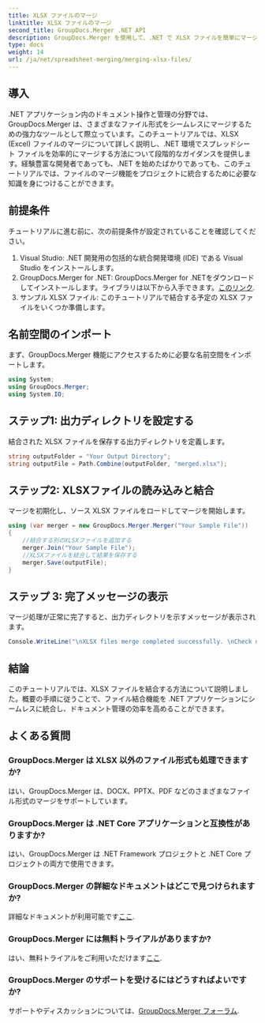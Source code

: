 ```yaml
---
title: XLSX ファイルのマージ
linktitle: XLSX ファイルのマージ
second_title: GroupDocs.Merger .NET API
description: GroupDocs.Merger を使用して、.NET で XLSX ファイルを簡単にマージする方法を学びます。シームレスなドキュメント管理については、この段階的なチュートリアルに従ってください。
type: docs
weight: 14
url: /ja/net/spreadsheet-merging/merging-xlsx-files/
---
```

## 導入
.NET アプリケーション内のドキュメント操作と管理の分野では、GroupDocs.Merger は、さまざまなファイル形式をシームレスにマージするための強力なツールとして際立っています。このチュートリアルでは、XLSX (Excel) ファイルのマージについて詳しく説明し、.NET 環境でスプレッドシート ファイルを効率的にマージする方法について段階的なガイダンスを提供します。経験豊富な開発者であっても、.NET を始めたばかりであっても、このチュートリアルでは、ファイルのマージ機能をプロジェクトに統合するために必要な知識を身につけることができます。
## 前提条件
チュートリアルに進む前に、次の前提条件が設定されていることを確認してください。
1. Visual Studio: .NET 開発用の包括的な統合開発環境 (IDE) である Visual Studio をインストールします。
2. GroupDocs.Merger for .NET: GroupDocs.Merger for .NETをダウンロードしてインストールします。ライブラリは以下から入手できます。[このリンク](https://releases.groupdocs.com/merger/net/).
3. サンプル XLSX ファイル: このチュートリアルで結合する予定の XLSX ファイルをいくつか準備します。

## 名前空間のインポート
まず、GroupDocs.Merger 機能にアクセスするために必要な名前空間をインポートします。
```csharp
using System; 
using GroupDocs.Merger;
using System.IO;
```
## ステップ1: 出力ディレクトリを設定する
結合された XLSX ファイルを保存する出力ディレクトリを定義します。
```csharp
string outputFolder = "Your Output Directory";
string outputFile = Path.Combine(outputFolder, "merged.xlsx");
```
## ステップ2: XLSXファイルの読み込みと結合
マージを初期化し、ソース XLSX ファイルをロードしてマージを開始します。
```csharp
using (var merger = new GroupDocs.Merger.Merger("Your Sample File"))
{
    //結合する別のXLSXファイルを追加する
    merger.Join("Your Sample File");
    //XLSXファイルを結合して結果を保存する
    merger.Save(outputFile);
}
```
## ステップ 3: 完了メッセージの表示
マージ処理が正常に完了すると、出力ディレクトリを示すメッセージが表示されます。
```csharp
Console.WriteLine("\nXLSX files merge completed successfully. \nCheck output in {0}", outputFolder);
```

## 結論
このチュートリアルでは、XLSX ファイルを結合する方法について説明しました。概要の手順に従うことで、ファイル結合機能を .NET アプリケーションにシームレスに統合し、ドキュメント管理の効率を高めることができます。

## よくある質問
### GroupDocs.Merger は XLSX 以外のファイル形式も処理できますか?
はい、GroupDocs.Merger は、DOCX、PPTX、PDF などのさまざまなファイル形式のマージをサポートしています。
### GroupDocs.Merger は .NET Core アプリケーションと互換性がありますか?
はい、GroupDocs.Merger は .NET Framework プロジェクトと .NET Core プロジェクトの両方で使用できます。
### GroupDocs.Merger の詳細なドキュメントはどこで見つけられますか?
詳細なドキュメントが利用可能です[ここ](https://reference.groupdocs.com/merger/net/).
### GroupDocs.Merger には無料トライアルがありますか?
はい、無料トライアルをご利用いただけます[ここ](https://releases.groupdocs.com/).
### GroupDocs.Merger のサポートを受けるにはどうすればよいですか?
サポートやディスカッションについては、[GroupDocs.Merger フォーラム](https://forum.groupdocs.com/c/merger/32).